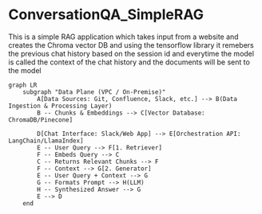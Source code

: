 # ConversationQA_SimpleRAG

This is a simple RAG application which takes input from a website and creates the Chroma vector DB and using the tensorflow library it remebers the previous chat history based on the session id and everytime the model is called the context of the chat history and the documents will be sent to the model

```mermaid
graph LR
    subgraph "Data Plane (VPC / On-Premise)"
        A[Data Sources: Git, Confluence, Slack, etc.] --> B(Data Ingestion & Processing Layer)
        B -- Chunks & Embeddings --> C[Vector Database: ChromaDB/Pinecone]

        D[Chat Interface: Slack/Web App] --> E[Orchestration API: LangChain/LlamaIndex]
        E -- User Query --> F[1. Retriever]
        F -- Embeds Query --> C
        C -- Returns Relevant Chunks --> F
        F -- Context --> G[2. Generator]
        E -- User Query + Context --> G
        G -- Formats Prompt --> H(LLM)
        H -- Synthesized Answer --> G
        E --> D
    end
